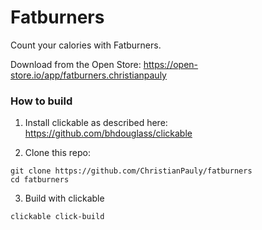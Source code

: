 # Fatburners

Count your calories with Fatburners.

Download from the Open Store: https://open-store.io/app/fatburners.christianpauly

### How to build

1. Install clickable as described here: https://github.com/bhdouglass/clickable

2. Clone this repo:
```
git clone https://github.com/ChristianPauly/fatburners
cd fatburners
```

3. Build with clickable
```
clickable click-build
```
